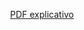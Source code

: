 <p align="center">
  <a href="https://github.com/RicardoBastos/PerformanceReact/blob/master/presentation.pdf">PDF explicativo</a>
</p>
